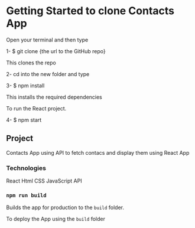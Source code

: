# Getting Started to clone Contacts App

Open your terminal and then type

1- $ git clone {the url to the GitHub repo}

This clones the repo

2- cd into the new folder and type

3- $ npm install

This installs the required dependencies

To run the React project.

4- $ npm start


## Project

Contacts App using API to fetch contacs and display them using React App

### Technologies

React
Html
CSS
JavaScript
API


### `npm run build`

Builds the app for production to the `build` folder.

To deploy the App using the `build` folder

